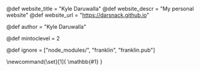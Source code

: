 <!--
Add here global page variables to use throughout your
website.
The website_* must be defined for the RSS to work
-->
@def website_title = "Kyle Daruwalla"
@def website_descr = "My personal website"
@def website_url   = "https://darsnack.github.io"

@def author = "Kyle Daruwalla"

@def mintoclevel = 2

<!--
Add here files or directories that should be ignored by Franklin, otherwise
these files might be copied and, if markdown, processed by Franklin which
you might not want. Indicate directories by ending the name with a `/`.
-->
@def ignore = ["node_modules/", "franklin", "franklin.pub"]

<!--
Add here global latex commands to use throughout your
pages. It can be math commands but does not need to be.
For instance:
* \newcommand{\phrase}{This is a long phrase to copy.}
-->
\newcommand{\set}[1]{ \mathbb{#1} }
